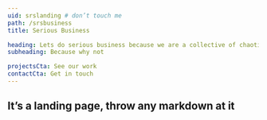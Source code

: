 ```yaml
---
uid: srslanding # don’t touch me
path: /srsbusiness
title: Serious Business

heading: Lets do serious business because we are a collective of chaotic creatives using technology to make people thinking face emoji. We have been working in this space for hundreds of thousands of years.
subheading: Because why not

projectsCta: See our work
contactCta: Get in touch
---
```


## It’s a landing page, throw any markdown at it
